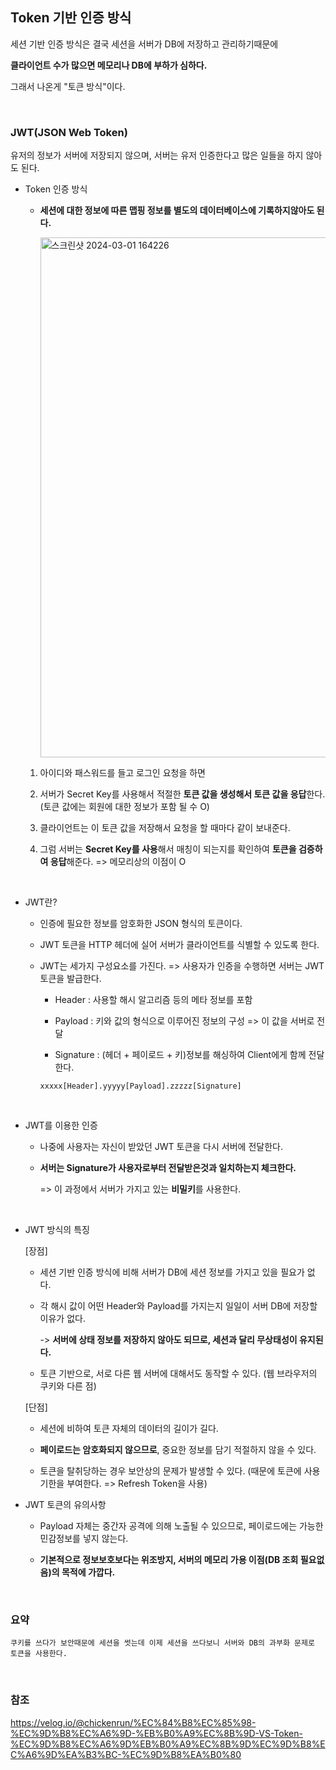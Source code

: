 ## Token 기반 인증 방식

세션 기반 인증 방식은 결국 세션을 서버가 DB에 저장하고 관리하기때문에

**클라이언트 수가 많으면 메모리나 DB에 부하가 심하다.**

그래서 나온게 "토큰 방식"이다.

<br />

### JWT(JSON Web Token)

유저의 정보가 서버에 저장되지 않으며, 서버는 유저 인증한다고 많은 일들을 하지 않아도 된다.

- Token 인증 방식

  - **세션에 대한 정보에 따른 맵핑 정보를 별도의 데이터베이스에 기록하지않아도 된다.**

    <img width="832" alt="스크린샷 2024-03-01 164226" src="https://github.com/yookeunbyul/cs-study/assets/91243651/f7156787-7aeb-4eaf-86d2-c322e1f208ec">

  1. 아이디와 패스워드를 들고 로그인 요청을 하면

  2. 서버가 Secret Key를 사용해서 적절한 **토큰 값을 생성해서 토큰 값을 응답**한다. (토큰 값에는 회원에 대한 정보가 포함 될 수 O)

  3. 클라이언트는 이 토큰 값을 저장해서 요청을 할 때마다 같이 보내준다.

  4. 그럼 서버는 **Secret Key를 사용**해서 매칭이 되는지를 확인하여 **토큰을 검증하여 응답**해준다. => 메모리상의 이점이 O

  <br />

- JWT란?

  - 인증에 필요한 정보를 암호화한 JSON 형식의 토큰이다.

  - JWT 토큰을 HTTP 헤더에 실어 서버가 클라이언트를 식별할 수 있도록 한다.

  - JWT는 세가지 구성요소를 가진다. => 사용자가 인증을 수행하면 서버는 JWT 토큰을 발급한다.

    - Header : 사용할 해시 알고리즘 등의 메타 정보를 포함

    - Payload : 키와 값의 형식으로 이루어진 정보의 구성 => 이 값을 서버로 전달

    - Signature : (헤더 + 페이로드 + 키)정보를 해싱하여 Client에게 함께 전달한다.

    ```
    xxxxx[Header].yyyyy[Payload].zzzzz[Signature]
    ```

<br />

- JWT를 이용한 인증

  - 나중에 사용자는 자신이 받았던 JWT 토큰을 다시 서버에 전달한다.

  - **서버는 Signature가 사용자로부터 전달받은것과 일치하는지 체크한다.**

    => 이 과정에서 서버가 가지고 있는 **비밀키**를 사용한다.

<br />

- JWT 방식의 특징

  [장점]

  - 세션 기반 인증 방식에 비해 서버가 DB에 세션 정보를 가지고 있을 필요가 없다.

  - 각 해시 값이 어떤 Header와 Payload를 가지는지 일일이 서버 DB에 저장할 이유가 없다.

    -> **서버에 상태 정보를 저장하지 않아도 되므로, 세션과 달리 무상태성이 유지된다.**

  - 토큰 기반으로, 서로 다른 웹 서버에 대해서도 동작할 수 있다. (웹 브라우저의 쿠키와 다른 점)

  [단점]

  - 세션에 비하여 토큰 자체의 데이터의 길이가 길다.

  - **페이로드는 암호화되지 않으므로**, 중요한 정보를 담기 적절하지 않을 수 있다.

  - 토큰을 탈취당하는 경우 보안상의 문제가 발생할 수 있다. (때문에 토큰에 사용 기한을 부여한다. => Refresh Token을 사용)

- JWT 토큰의 유의사항

  - Payload 자체는 중간자 공격에 의해 노출될 수 있으므로, 페이로드에는 가능한 민감정보를 넣지 않는다.

  - **기본적으로 정보보호보다는 위조방지, 서버의 메모리 가용 이점(DB 조회 필요없음)의 목적에 가깝다.**

<br />

### 요약

```
쿠키를 쓰다가 보안때문에 세션을 썻는데 이제 세션을 쓰다보니 서버와 DB의 과부화 문제로 토큰을 사용한다.
```

<br />

### 참조

https://velog.io/@chickenrun/%EC%84%B8%EC%85%98-%EC%9D%B8%EC%A6%9D-%EB%B0%A9%EC%8B%9D-VS-Token-%EC%9D%B8%EC%A6%9D%EB%B0%A9%EC%8B%9D%EC%9D%B8%EC%A6%9D%EA%B3%BC-%EC%9D%B8%EA%B0%80

